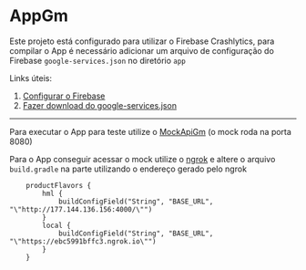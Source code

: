 # AppGm

Este projeto está configurado para utilizar o Firebase Crashlytics, para compilar o App é necessário adicionar um arquivo de configuração do Firebase `google-services.json` no diretório `app`

Links úteis:
1. [Configurar o Firebase](https://firebase.google.com/docs/android/setup?authuser=0)
2. [Fazer download do google-services.json](https://support.google.com/firebase/answer/7015592?authuser=0)

___
Para executar o App para teste utilize o [MockApiGm](https://github.com/DenilsonDonolato/MockApiGm) (o mock roda na porta 8080)

Para o App conseguir acessar o mock utilize o [ngrok](https://ngrok.com/) e altere o arquivo `build.gradle` na parte utilizando o endereço gerado pelo ngrok



```
    productFlavors {
        hml {
            buildConfigField("String", "BASE_URL", "\"http://177.144.136.156:4000/\"")
        }
        local {
            buildConfigField("String", "BASE_URL", "\"https://ebc5991bffc3.ngrok.io\"")
        }
    }
```
